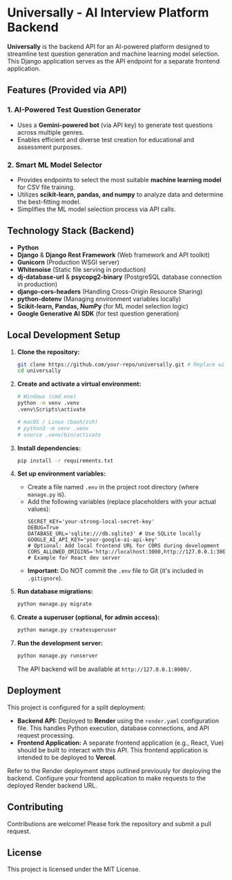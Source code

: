 # Universally - AI Interview Platform Backend

**Universally** is the backend API for an AI-powered platform designed to streamline test question generation and machine learning model selection. This Django application serves as the API endpoint for a separate frontend application.

## Features (Provided via API)

### 1. **AI-Powered Test Question Generator**
- Uses a **Gemini-powered bot** (via API key) to generate test questions across multiple genres.
- Enables efficient and diverse test creation for educational and assessment purposes.

### 2. **Smart ML Model Selector**
- Provides endpoints to select the most suitable **machine learning model** for CSV file training.
- Utilizes **scikit-learn, pandas, and numpy** to analyze data and determine the best-fitting model.
- Simplifies the ML model selection process via API calls.

## Technology Stack (Backend)
- **Python**
- **Django** & **Django Rest Framework** (Web framework and API toolkit)
- **Gunicorn** (Production WSGI server)
- **Whitenoise** (Static file serving in production)
- **dj-database-url** & **psycopg2-binary** (PostgreSQL database connection in production)
- **django-cors-headers** (Handling Cross-Origin Resource Sharing)
- **python-dotenv** (Managing environment variables locally)
- **Scikit-learn, Pandas, NumPy** (for ML model selection logic)
- **Google Generative AI SDK** (for test question generation)

## Local Development Setup

1.  **Clone the repository:**
    ```bash
    git clone https://github.com/your-repo/universally.git # Replace with your repo URL
    cd universally
    ```

2.  **Create and activate a virtual environment:**
    ```bash
    # Windows (cmd.exe)
    python -m venv .venv
    .venv\Scripts\activate

    # macOS / Linux (bash/zsh)
    # python3 -m venv .venv
    # source .venv/bin/activate
    ```

3.  **Install dependencies:**
    ```bash
    pip install -r requirements.txt
    ```

4.  **Set up environment variables:**
    *   Create a file named `.env` in the project root directory (where `manage.py` is).
    *   Add the following variables (replace placeholders with your actual values):
        ```dotenv
        SECRET_KEY='your-strong-local-secret-key'
        DEBUG=True
        DATABASE_URL='sqlite:///db.sqlite3' # Use SQLite locally
        GOOGLE_AI_API_KEY='your-google-ai-api-key'
        # Optional: Add local frontend URL for CORS during development
        CORS_ALLOWED_ORIGINS='http://localhost:3000,http://127.0.0.1:3000' # Example for React dev server
        ```
    *   **Important:** Do NOT commit the `.env` file to Git (it's included in `.gitignore`).

5.  **Run database migrations:**
    ```bash
    python manage.py migrate
    ```

6.  **Create a superuser (optional, for admin access):**
    ```bash
    python manage.py createsuperuser
    ```

7.  **Run the development server:**
    ```bash
    python manage.py runserver
    ```
    The API backend will be available at `http://127.0.0.1:8000/`.

## Deployment

This project is configured for a split deployment:

*   **Backend API:** Deployed to **Render** using the `render.yaml` configuration file. This handles Python execution, database connections, and API request processing.
*   **Frontend Application:** A separate frontend application (e.g., React, Vue) should be built to interact with this API. This frontend application is intended to be deployed to **Vercel**.

Refer to the Render deployment steps outlined previously for deploying the backend. Configure your frontend application to make requests to the deployed Render backend URL.

## Contributing
Contributions are welcome! Please fork the repository and submit a pull request.

## License
This project is licensed under the MIT License.
